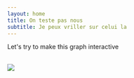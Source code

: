 ```yaml
---
layout: home
title: On teste pas nous 
subtitle: Je peux vriller sur celui la 
---
```


<div class="main-content">
    <p> Let's try to make this graph interactive </p>
    <br>
    <img src="{{ 'assets/img/degree_distr_dark.png' | relative_url }}"/>
    <br>


